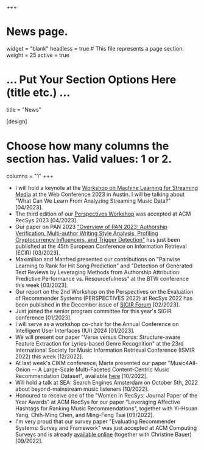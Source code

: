 +++
# News page.
widget = "blank"
headless = true  # This file represents a page section.
weight = 25 
active = true

# ... Put Your Section Options Here (title etc.) ...
title = "News"

[design]
  # Choose how many columns the section has. Valid values: 1 or 2.
  columns = "1"
+++
* I will hold a keynote at the [Workshop on Machine Learning for Streaming Media](https://ml4streamingmedia-workshop.github.io/www/keynotes.html) at the Web Conference 2023 in Austin. I will be talking about "What Can We Learn From Analyzing Streaming Music Data?" [04/2023].  
* The third edition of our [Perspectives Workshop](https://perspectives-ws.github.io/2023/) was accepted at ACM RecSys
  2023 [04/2023]. 
* Our paper on PAN 2023 ["Overview of PAN 2023: Authorship Verification, Multi-author Writing Style Analysis, Profiling
  Cryptocurrency Influencers, and Trigger Detection"](https://link.springer.com/chapter/10.1007/978-3-031-28241-6_60) has just been published at the 45th European Conference on Information Retrieval (ECIR) [03/2023].  
* Maximilian and Manfred presented our contributions on "Pairwise Learning to Rank for Hit Song Prediction" and "Detection of Generated Text Reviews by Leveraging Methods from Authorship Attribution: Predictive Performance vs. Resourcefulness" at the BTW conference this week [03/2023]. 
* Our report on the 2nd Workshop on the Perspectives on the Evaluation of Recommender Systems (PERSPECTIVES 2022) at RecSys 2022 has been published in the December issue of [SIGIR Forum](https://sigir.org/forum/issues/december-2022/) [02/2023].  
* Just joined the senior program committee for this year's SIGIR conference [01/2023].  
* I will serve as a workshop co-chair for the Annual Conference on Intelligent User Interfaces (IUI) 2024 [01/2023].  
* We will present our paper "Verse versus Chorus: Structure-aware Feature Extraction for Lyrics-based Genre Recognition" at the 23rd International Society for Music Information Retrieval Conference (ISMIR 2022) this week [12/2022].   
* At last week's CIKM conference, Marta presented our paper "Music4All-Onion -- A Large-Scale Multi-Faceted Content-Centric Music Recommendation Dataset", available [here](https://dl.acm.org/doi/10.1145/3511808.3557656) [10/2022].  
* Will hold a talk at SEA: Search Engines Amsterdam on October 5th, 2022 about beyond-mainstream music listeners
  [10/2022].  
* Honoured to receive one of the "Women in RecSys: Journal Paper of the Year Awards" at ACM RecSys for our paper "Leveraging Affective Hashtags for Ranking Music Recommendations", together with Yi-Hsuan Yang, Chih-Ming Chen, and Ming-Feng Tsai [09/2022].  
* I'm very proud that our survey paper "Evaluating Recommender Systems: Survey and Framework" was just accepted at ACM Computing Surveys and is already [available online](https://dl.acm.org/doi/10.1145/3556536) (together with Christine Bauer) [09/2022]. 
